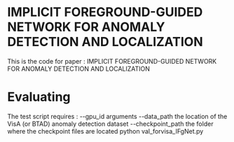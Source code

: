 # IMPLICIT FOREGROUND-GUIDED NETWORK FOR ANOMALY DETECTION AND LOCALIZATION
This is the code for paper : IMPLICIT FOREGROUND-GUIDED NETWORK FOR ANOMALY DETECTION AND LOCALIZATION

# Evaluating
The test script requires : 
--gpu_id arguments
--data_path the location of the VisA (or BTAD) anomaly detection dataset
--checkpoint_path the folder where the checkpoint files are located
python val_forvisa_IFgNet.py
